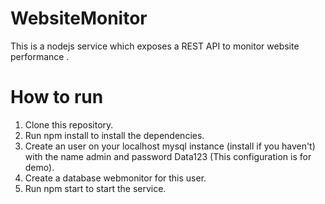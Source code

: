 # WebsiteMonitor
This is a nodejs service which exposes a REST API to monitor website performance .
# How to run
1) Clone this repository.
2) Run npm install to install the dependencies.
3) Create an user on your localhost mysql instance (install if you haven't) with the name admin and password Data123 (This configuration is for demo).
4) Create a database webmonitor for this user. 
5) Run npm start to start the service.

